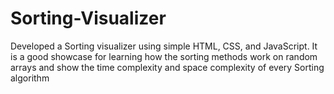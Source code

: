 # Sorting-Visualizer

Developed a Sorting visualizer using simple HTML, CSS, and JavaScript.
It is a good showcase for learning how the sorting methods work on random arrays and show the time complexity and space complexity of every
Sorting algorithm
